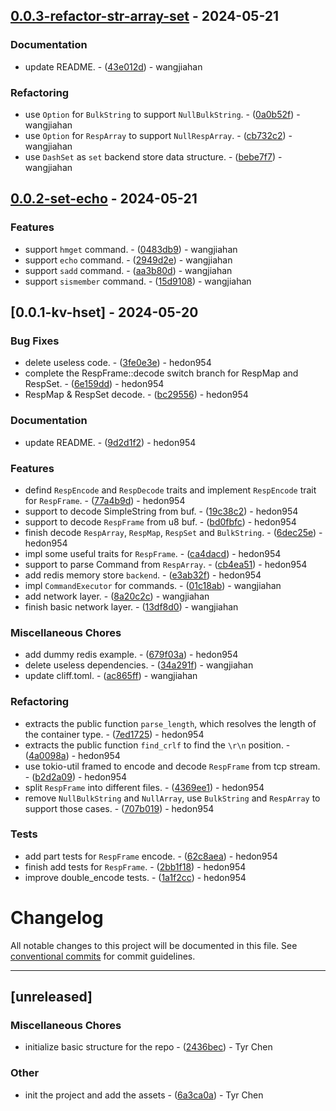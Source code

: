 ## [0.0.3-refactor-str-array-set](https://github.com/hedon-rust-road/r-redis/compare/v0.0.2-set-echo..v0.0.3-refactor-str-array-set) - 2024-05-21

### Documentation

- update README. - ([43e012d](https://github.com/hedon-rust-road/r-redis/commit/43e012d3fbce87ccf47cb0b968ae42ba64337295)) - wangjiahan

### Refactoring

- use `Option` for `BulkString` to support `NullBulkString`. - ([0a0b52f](https://github.com/hedon-rust-road/r-redis/commit/0a0b52f164f3f28f9ab06ea9785e50a1d272e3d6)) - wangjiahan
- use `Option` for `RespArray` to support `NullRespArray`. - ([cb732c2](https://github.com/hedon-rust-road/r-redis/commit/cb732c25d5e8cb2937eb093b082babff85fa1cda)) - wangjiahan
- use `DashSet` as `set` backend store data structure. - ([bebe7f7](https://github.com/hedon-rust-road/r-redis/commit/bebe7f7e52662ac82d9c9b3e1231eb9cf9ae1490)) - wangjiahan

<!-- generated by git-cliff -->
## [0.0.2-set-echo](https://github.com/hedon-rust-road/r-redis/compare/v0.0.1-kv-hset..v0.0.2-set-echo) - 2024-05-21

### Features

- support `hmget` command. - ([0483db9](https://github.com/hedon-rust-road/r-redis/commit/0483db901a8039decaf766889c16c11033dd5a72)) - wangjiahan
- support `echo` command. - ([2949d2e](https://github.com/hedon-rust-road/r-redis/commit/2949d2ec0646519b518af01c2021d2d67343f4ec)) - wangjiahan
- support `sadd` command. - ([aa3b80d](https://github.com/hedon-rust-road/r-redis/commit/aa3b80d9e57d46e90b820e9e8715d1e2cdceb106)) - wangjiahan
- support `sismember` command. - ([15d9108](https://github.com/hedon-rust-road/r-redis/commit/15d9108fb1e229b8e8d16332f4063852026de613)) - wangjiahan

<!-- generated by git-cliff -->
## [0.0.1-kv-hset] - 2024-05-20

### Bug Fixes

- delete useless code. - ([3fe0e3e](https://github.com/hedon-rust-road/r-redis/commit/3fe0e3e1e624620715127db952b9d25723e7d3f4)) - hedon954
- complete the RespFrame::decode switch branch for RespMap and RespSet. - ([6e159dd](https://github.com/hedon-rust-road/r-redis/commit/6e159dd7286943fd775c4d64b233a6e74fafa840)) - hedon954
- RespMap & RespSet decode. - ([bc29556](https://github.com/hedon-rust-road/r-redis/commit/bc29556c45d9c35e1a787da156a3a0451b1de044)) - hedon954

### Documentation

- update README. - ([9d2d1f2](https://github.com/hedon-rust-road/r-redis/commit/9d2d1f231eb3e174427a58ce3d0e1066bb0e98be)) - hedon954

### Features

- defind `RespEncode` and `RespDecode` traits and implement `RespEncode` trait for `RespFrame`. - ([77a4b9d](https://github.com/hedon-rust-road/r-redis/commit/77a4b9d5a4cbdf24c21d0d293bcd516cd718a389)) - hedon954
- support to decode SimpleString from buf. - ([19c38c2](https://github.com/hedon-rust-road/r-redis/commit/19c38c287de78745472d24288dc760a929e3415e)) - hedon954
- support to decode `RespFrame` from u8 buf. - ([bd0fbfc](https://github.com/hedon-rust-road/r-redis/commit/bd0fbfc05babe4175cffb4f38c75de8f42ffb378)) - hedon954
- finish decode `RespArray`, `RespMap`, `RespSet` and `BulkString`. - ([6dec25e](https://github.com/hedon-rust-road/r-redis/commit/6dec25eaa0b254d5162a00b6b207f447fd9ec3fa)) - hedon954
- impl some useful traits for `RespFrame`. - ([ca4dacd](https://github.com/hedon-rust-road/r-redis/commit/ca4dacd0239145093ea4169afe1e3e4b83c1320a)) - hedon954
- support to parse Command from `RespArray`. - ([cb4ea51](https://github.com/hedon-rust-road/r-redis/commit/cb4ea514fed97d7d7841e111f749413766502148)) - hedon954
- add redis memory store `backend`. - ([e3ab32f](https://github.com/hedon-rust-road/r-redis/commit/e3ab32fbc4df093dddc99c843d4cdeb8f5e8bd29)) - hedon954
- impl `CommandExecutor` for commands. - ([01c18ab](https://github.com/hedon-rust-road/r-redis/commit/01c18ab0bd1bc2b882b7bb7b2967ae665e8bcfe4)) - wangjiahan
- add network layer. - ([8a20c2c](https://github.com/hedon-rust-road/r-redis/commit/8a20c2cdd092c3213ad40c92bf600f2d40c7df03)) - wangjiahan
- finish basic network layer. - ([13df8d0](https://github.com/hedon-rust-road/r-redis/commit/13df8d0044a6aaba472c46af4886b9cde6f9ba0d)) - wangjiahan

### Miscellaneous Chores

- add dummy redis example. - ([679f03a](https://github.com/hedon-rust-road/r-redis/commit/679f03acf270adb5ffa60b97d6c41441062bf31e)) - hedon954
- delete useless dependencies. - ([34a291f](https://github.com/hedon-rust-road/r-redis/commit/34a291f852077bddacc6599d2a3d8dc83d5f1e63)) - wangjiahan
- update cliff.toml. - ([ac865ff](https://github.com/hedon-rust-road/r-redis/commit/ac865ffcd76931da8d96a1271b82e2cab9b441ee)) - wangjiahan

### Refactoring

- extracts the public function `parse_length`, which resolves the length of the container type. - ([7ed1725](https://github.com/hedon-rust-road/r-redis/commit/7ed17257a8cb68159fd5cec9ee97fe7107b218e5)) - hedon954
- extracts the public function `find_crlf` to find the `\r\n` position. - ([4a0098a](https://github.com/hedon-rust-road/r-redis/commit/4a0098a63bbd8ce7f037d880158f1cb95828306e)) - hedon954
- use tokio-util framed to encode and decode `RespFrame` from tcp stream. - ([b2d2a09](https://github.com/hedon-rust-road/r-redis/commit/b2d2a09aecf5be9775c885cfd39676cff1a94567)) - hedon954
- split `RespFrame` into different files. - ([4369ee1](https://github.com/hedon-rust-road/r-redis/commit/4369ee1e70a8601f799f826827d9139c961541c9)) - hedon954
- remove `NullBulkString` and `NullArray`, use `BulkString` and `RespArray` to support those cases. - ([707b019](https://github.com/hedon-rust-road/r-redis/commit/707b019384ba77b8ce932014b0bbfefe82d43078)) - hedon954

### Tests

- add part tests for `RespFrame` encode. - ([62c8aea](https://github.com/hedon-rust-road/r-redis/commit/62c8aea18cce79aaaf63003f131e4d5a4ad7b2ee)) - hedon954
- finish add tests for `RespFrame`. - ([2bb1f18](https://github.com/hedon-rust-road/r-redis/commit/2bb1f18fcdefbfd0e7a2240c4e78b96659fedac7)) - hedon954
- improve double_encode tests. - ([1a1f2cc](https://github.com/hedon-rust-road/r-redis/commit/1a1f2cc9da8331b0296369d93565794c313afd8a)) - hedon954

<!-- generated by git-cliff -->
# Changelog

All notable changes to this project will be documented in this file. See [conventional commits](https://www.conventionalcommits.org/) for commit guidelines.

---
## [unreleased]

### Miscellaneous Chores

- initialize basic structure for the repo - ([2436bec](https://github.com/tyrchen/qdrant-lib/commit/2436bec4a02caac64f6c1f97ca79b6ce745b4f53)) - Tyr Chen

### Other

- init the project and add the assets - ([6a3ca0a](https://github.com/tyrchen/qdrant-lib/commit/6a3ca0a900451c55969cc8dec20afb5351d86599)) - Tyr Chen

<!-- generated by git-cliff -->
